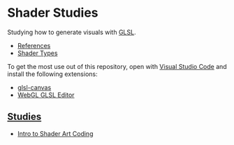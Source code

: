 # Shader Studies

Studying how to generate visuals with [GLSL](https://www.khronos.org/opengl/wiki/OpenGL_Shading_Language).

* [References](./references.md)
* [Shader Types](./shader-types.md)

To get the most use out of this repository, open with [Visual Studio Code](https://code.visualstudio.com/) and install the following extensions:

* [glsl-canvas](https://marketplace.visualstudio.com/items?itemName=circledev.glsl-canvas)
* [WebGL GLSL Editor](https://marketplace.visualstudio.com/items?itemName=raczzalan.webgl-glsl-editor)

## [Studies](./studies/)

* [Intro to Shader Art Coding](./intro-to-shader-art-coding/)
